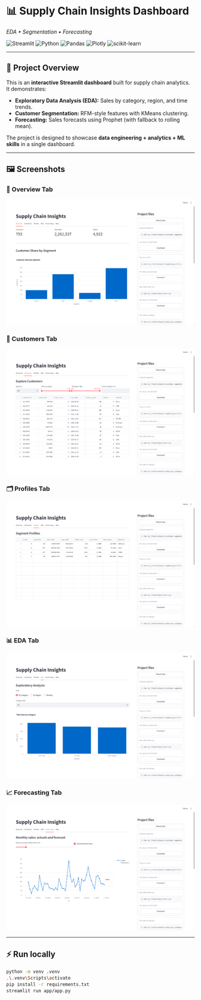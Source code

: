 # 📊 Supply Chain Insights Dashboard
*EDA • Segmentation • Forecasting*

![Streamlit](https://img.shields.io/badge/Streamlit-1.37.0-FF4B4B?logo=streamlit&logoColor=white)
![Python](https://img.shields.io/badge/Python-3.10-blue?logo=python&logoColor=white)
![Pandas](https://img.shields.io/badge/Pandas-2.2.2-150458?logo=pandas&logoColor=white)
![Plotly](https://img.shields.io/badge/Plotly-5.22.0-3F4F75?logo=plotly&logoColor=white)
![scikit-learn](https://img.shields.io/badge/scikit--learn-1.5.1-F7931E?logo=scikit-learn&logoColor=white)

---

## 📌 Project Overview
This is an **interactive Streamlit dashboard** built for supply chain analytics.  
It demonstrates:
- **Exploratory Data Analysis (EDA):** Sales by category, region, and time trends.
- **Customer Segmentation:** RFM-style features with KMeans clustering.
- **Forecasting:** Sales forecasts using Prophet (with fallback to rolling mean).

The project is designed to showcase **data engineering + analytics + ML skills** in a single dashboard.

---

## 🖼️ Screenshots

### 🔎 Overview Tab  
![Overview](screenshots/overview.png)

### 👥 Customers Tab  
![Customers](screenshots/customers.png)

### 🗂️ Profiles Tab  
![Profiles](screenshots/profiles.png)

### 📊 EDA Tab  
![EDA](screenshots/eda.png)

### 📈 Forecasting Tab  
![Forecasting](screenshots/forecasting.png)

---

## ⚡ Run locally

```bash
python -m venv .venv
.\.venv\Scripts\activate
pip install -r requirements.txt
streamlit run app/app.py